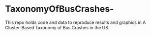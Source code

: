 # TaxonomyOfBusCrashes-
This repo holds code and data to reproduce results and graphics in A Cluster-Based Taxonomy of Bus Crashes in the US.
